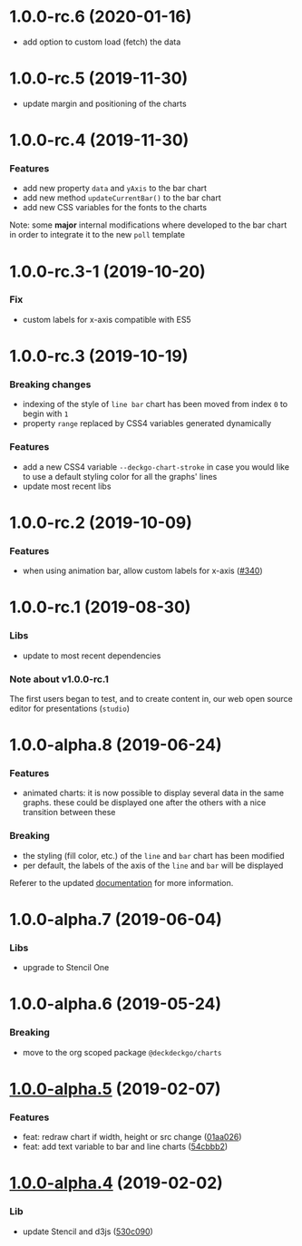 <a name="1.0.0-rc.6"></a>
# 1.0.0-rc.6 (2020-01-16)

* add option to custom load (fetch) the data

<a name="1.0.0-rc.5"></a>
# 1.0.0-rc.5 (2019-11-30)

* update margin and positioning of the charts

<a name="1.0.0-rc.4"></a>
# 1.0.0-rc.4 (2019-11-30)

### Features

* add new property `data` and `yAxis` to the bar chart
* add new method `updateCurrentBar()` to the bar chart
* add new CSS variables for the fonts to the charts

Note: some **major** internal modifications where developed to the bar chart in order to integrate it to the new `poll` template  

<a name="1.0.0-rc.3-1"></a>
# 1.0.0-rc.3-1 (2019-10-20)

### Fix

* custom labels for x-axis compatible with ES5

<a name="1.0.0-rc.3"></a>
# 1.0.0-rc.3 (2019-10-19)

### Breaking changes

* indexing of the style of `line bar` chart has been moved from index `0` to begin with `1`
* property `range` replaced by CSS4 variables generated dynamically 

### Features

* add a new CSS4 variable `--deckgo-chart-stroke` in case you would like to use a default styling color for all the graphs' lines
* update most recent libs

<a name="1.0.0-rc.2"></a>
# 1.0.0-rc.2 (2019-10-09)

### Features

* when using animation bar, allow custom labels for x-axis ([#340](https://github.com/deckgo/deckdeckgo/issues/340))

<a name="1.0.0-rc.1"></a>
# 1.0.0-rc.1 (2019-08-30)

### Libs

* update to most recent dependencies

### Note about v1.0.0-rc.1

The first users began to test, and to create content in, our web open source editor for presentations (`studio`) 

<a name="1.0.0-alpha.8"></a>
# 1.0.0-alpha.8 (2019-06-24)

### Features

* animated charts: it is now possible to display several data in the same graphs. these could be displayed one after the others with a nice transition between these

### Breaking

* the styling (fill color, etc.) of the `line` and `bar` chart has been modified
* per default, the labels of the axis of the  `line` and `bar` will be displayed

Referer to the updated [documentation](https://docs.deckdeckgo.com) for more information.

<a name="1.0.0-alpha.7"></a>
# 1.0.0-alpha.7 (2019-06-04)

### Libs

* upgrade to Stencil One

<a name="1.0.0-alpha.6"></a>
# 1.0.0-alpha.6 (2019-05-24)

### Breaking

* move to the org scoped package `@deckdeckgo/charts`

<a name="1.0.0-alpha.5"></a>
# [1.0.0-alpha.5](https://github.com/fluster/deckdeckgo-charts/compare/v1.0.0-alpha.4...v1.0.0-alpha.5) (2019-02-07)

### Features

* feat: redraw chart if width, height or src change ([01aa026](https://github.com/deckgo/deckdeckgo-charts/commit/01aa026f0ab746684abf1e9e83b975ea15eaaef1))
* feat: add text variable to bar and line charts ([54cbbb2](https://github.com/deckgo/deckdeckgo-charts/commit/54cbbb2a11a4873e9462b48dd41d0fb6985d5ef5))

<a name="1.0.0-alpha.4"></a>
# [1.0.0-alpha.4](https://github.com/fluster/deckdeckgo-charts/compare/v1.0.0-alpha.3...v1.0.0-alpha.4) (2019-02-02)

### Lib

* update Stencil and d3js ([530c090](https://github.com/deckgo/deckdeckgo-charts/commit/530c090eb85862576758c31886c9d38d1c2c98df))
